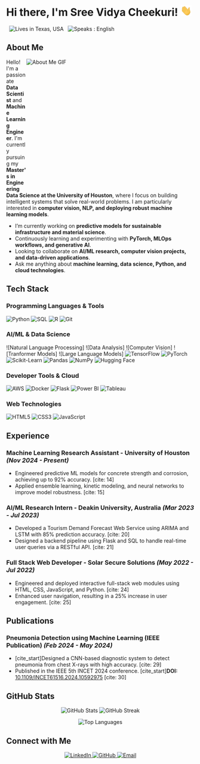 # Hi there, I'm Sree Vidya Cheekuri! <img src="https://raw.githubusercontent.com/moit-bytes/Profile/main/Hi.gif" width="30px">

<p>
  &nbsp; <img src="https://img.shields.io/badge/Lives-Texas, USA-blue" alt="Lives in Texas, USA" />
  &nbsp; <img src="https://img.shields.io/badge/Speaks-English-brightgreen" alt="Speaks : English" />
</p>

## About Me

<img align="right" alt="About Me GIF" src="https://media.giphy.com/media/836HiJc7pgzy8iNXCn/giphy.gif" width="450" height="350" />

Hello! I'm a passionate **Data Scientist** and **Machine Learning Engineer**. I'm currently pursuing my **Master's in Engineering Data Science at the University of Houston**, where I focus on building intelligent systems that solve real-world problems. I am particularly interested in **computer vision, NLP, and deploying robust machine learning models**.

-  I’m currently working on **predictive models for sustainable infrastructure and material science**.
-  Continuously learning and experimenting with **PyTorch, MLOps workflows, and generative AI**.
-  Looking to collaborate on **AI/ML research, computer vision projects, and data-driven applications**.
-  Ask me anything about **machine learning, data science, Python, and cloud technologies**.

## Tech Stack

### Programming Languages & Tools
![Python](https://img.shields.io/badge/-Python-05122A?style=flat&logo=python)
![SQL](https://img.shields.io/badge/-SQL-05122A?style=flat&logo=mysql)
![R](https://img.shields.io/badge/-R-05122A?style=flat&logo=r&logoColor=276DC3)
![Git](https://img.shields.io/badge/-Git-05122A?style=flat&logo=git)

### AI/ML & Data Science
![Natural Language Processing]
![Data Analysis]
![Computer Vision]
![Tranformer Models]
![Large Language Models]
![TensorFlow](https://img.shields.io/badge/-TensorFlow-05122A?style=flat&logo=tensorflow&logoColor=FF6F00)
![PyTorch](https://img.shields.io/badge/-PyTorch-05122A?style=flat&logo=pytorch&logoColor=EE4C2C)
![Scikit-Learn](https://img.shields.io/badge/-Scikit--Learn-05122A?style=flat&logo=scikit-learn&logoColor=F7931E)
![Pandas](https://img.shields.io/badge/-Pandas-05122A?style=flat&logo=pandas)
![NumPy](https://img.shields.io/badge/-NumPy-05122A?style=flat&logo=numpy)
![Hugging Face](https://img.shields.io/badge/-Hugging%20Face-05122A?style=flat&logo=hugging-face)

### Developer Tools & Cloud
![AWS](https://img.shields.io/badge/-AWS-05122A?style=flat&logo=amazon-aws)
![Docker](https://img.shields.io/badge/-Docker-05122A?style=flat&logo=docker)
![Flask](https://img.shields.io/badge/-Flask-05122A?style=flat&logo=flask)
![Power BI](https://img.shields.io/badge/-Power%20BI-05122A?style=flat&logo=powerbi)
![Tableau](https://img.shields.io/badge/-Tableau-05122A?style=flat&logo=tableau)

### Web Technologies
![HTML5](https://img.shields.io/badge/-HTML5-05122A?style=flat&logo=html5&logoColor=E34F26)
![CSS3](https://img.shields.io/badge/-CSS3-05122A?style=flat&logo=css3&logoColor=1572B6)
![JavaScript](https://img.shields.io/badge/-JavaScript-05122A?style=flat&logo=javascript&logoColor=F7DF1E)

## Experience

### Machine Learning Research Assistant - University of Houston *(Nov 2024 - Present)*
- Engineered predictive ML models for concrete strength and corrosion, achieving up to 92% accuracy. [cite: 14]
- Applied ensemble learning, kinetic modeling, and neural networks to improve model robustness. [cite: 15]

### AI/ML Research Intern - Deakin University, Australia *(Mar 2023 - Jul 2023)*
- Developed a Tourism Demand Forecast Web Service using ARIMA and LSTM with 85% prediction accuracy. [cite: 20]
- Designed a backend pipeline using Flask and SQL to handle real-time user queries via a RESTful API. [cite: 21]

### Full Stack Web Developer - Solar Secure Solutions *(May 2022 - Jul 2022)*
- Engineered and deployed interactive full-stack web modules using HTML, CSS, JavaScript, and Python. [cite: 24]
- Enhanced user navigation, resulting in a 25% increase in user engagement. [cite: 25]

## Publications

### Pneumonia Detection using Machine Learning (IEEE Publication) *(Feb 2024 - May 2024)*
- [cite_start]Designed a CNN-based diagnostic system to detect pneumonia from chest X-rays with high accuracy. [cite: 29]
- Published in the IEEE 5th INCET 2024 conference. [cite_start]**DOI:** [10.1109/INCET61516.2024.10592975](https://doi.org/10.1109/INCET61516.2024.10592975) [cite: 30]

## GitHub Stats

<p align="center">
  <img height="170" src="https://github-readme-stats.vercel.app/api?username=vidyacheekuri&theme=dark&show_icons=true" alt="GitHub Stats" />
  <img height="170" src="https://github-readme-streak-stats.herokuapp.com?user=vidyacheekuri&theme=dark" alt="GitHub Streak" />
</p>
<p align="center">
  <img src="https://github-readme-stats.vercel.app/api/top-langs/?username=vidyacheekuri&layout=compact&theme=dark&count_private=true" alt="Top Languages" />
</p>

## Connect with Me

<p align="center">
  <a target="_blank" href="https://www.linkedin.com/in/sreevidyacheekuri/">
    <img src="https://img.shields.io/badge/🔗%20LinkedIn-0077B5?style=for-the-badge&logo=linkedin&logoColor=white" alt="LinkedIn" />
  </a>
  <a target="_blank" href="https://github.com/vidyacheekuri">
    <img src="https://img.shields.io/badge/🐙%20GitHub-black?style=for-the-badge&logo=github" alt="GitHub" />
  </a>
  <a target="_blank" href="mailto:vidyacheekuri.us@gmail.com">
    <img src="https://img.shields.io/badge/📧%20Email-D14836?style=for-the-badge&logo=Gmail&logoColor=white" alt="Email" />
  </a>
</p>
